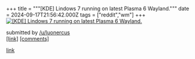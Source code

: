 +++
title = """[KDE] Lindows 7 running on latest Plasma 6 Wayland."""
date = 2024-09-17T21:56:42.000Z
tags = ["reddit","wm"]
+++
[![[KDE] Lindows 7 running on latest Plasma 6 Wayland.](https://b.thumbs.redditmedia.com/BaEicwjchkAFQXGdsbUvcmRAd4kWYBfCsV8e9Yg9tLs.jpg "[KDE] Lindows 7 running on latest Plasma 6 Wayland.")](https://www.reddit.com/r/unixporn/comments/1fjc5mm/kde_lindows_7_running_on_latest_plasma_6_wayland/)

submitted by [/u/luonercus](https://www.reddit.com/user/luonercus)  
[\[link\]](https://www.reddit.com/gallery/1fjc5mm) [\[comments\]](https://www.reddit.com/r/unixporn/comments/1fjc5mm/kde_lindows_7_running_on_latest_plasma_6_wayland/)

[link](https://www.reddit.com/r/unixporn/comments/1fjc5mm/kde_lindows_7_running_on_latest_plasma_6_wayland/)
